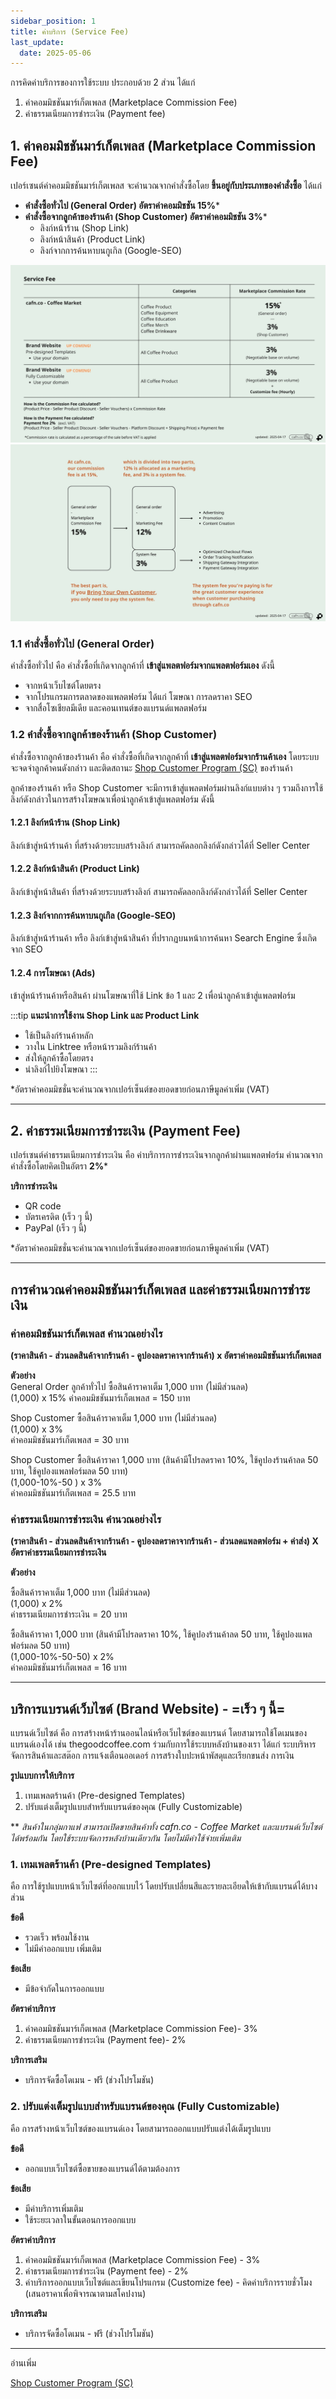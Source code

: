 ```yaml
---
sidebar_position: 1
title: ค่าบริการ (Service Fee)
last_update:
  date: 2025-05-06
---
```



การคิดค่าบริการของการใช้ระบบ ประกอบด้วย 2 ส่วน ได้แก่
1. ค่าคอมมิชชันมาร์เก็ตเพลส (Marketplace Commission Fee)
2. ค่าธรรมเนียมการชำระเงิน (Payment fee)




## 1. ค่าคอมมิชชันมาร์เก็ตเพลส (Marketplace Commission Fee)
เปอร์เซนต์ค่าคอมมิชชันมาร์เก็ตเพลส จะคำนวณจากคำสั่งซื้อโดย **ขึ้นอยู่กับประเภทของคำสั่งซื้อ** ได้แก่
- **คำสั่งซื้อทั่วไป (General Order) อัตราค่าคอมมิชชัน 15%***
- **คำสั่งซื้อจากลูกค้าของร้านค้า (Shop Customer) อัตราค่าคอมมิชชัน 3%***
	- ลิงก์หน้าร้าน (Shop Link)
	- ลิงก์หน้าสินค้า (Product Link)
	- ลิงก์จากการค้นหาบนกูเกิล (Google-SEO)


![service fee](./img/service-fee-2025-04-17-3.jpg)
![service fee structure](./img/service-fee-structure-1.jpg)



### 1.1 คำสั่งซื้อทั่วไป (General Order)  
คำสั่งซื้อทั่วไป คือ คำสั่งซื้อที่เกิดจากลูกค้าที่ **เข้าสู่แพลตฟอร์มจากแพลตฟอร์มเอง** ดังนี้ 
- จากหน้าเว็บไซต์โดยตรง
- จากโปรแกรมการตลาดของแพลตฟอร์ม ได้แก่ โฆษณา การลดราคา SEO
- จากสื่อโซเชียลมีเดีย และคอนเทนต์ของแบรนด์แพลตฟอร์ม 

### 1.2 คำสั่งซื้อจากลูกค้าของร้านค้า (Shop Customer)
คำสั่งซื้อจากลูกค้าของร้านค้า คือ คำสั่งซื้อที่เกิดจากลูกค้าที่ **เข้าสู่แพลตฟอร์มจากร้านค้าเอง** โดยระบบจะจดจำลูกค้าคนดังกล่าว และติดสถานะ [Shop Customer Program (SC)](docs/marketing/sc-shop-customer-program/index.md) ของร้านค้า

ลูกค้าของร้านค้า หรือ Shop Customer จะมีการเข้าสู่แพลตฟอร์มผ่านลิงก์แบบต่าง ๆ รวมถึงการใช้ลิงก์ดังกล่าวในการสร้างโฆษณาเพื่อนำลูกค้าเข้าสู่แพลตฟอร์ม ดังนี้ 

#### 1.2.1 ลิงก์หน้าร้าน (Shop Link)
ลิงก์เข้าสู่หน้าร้านค้า ที่สร้างด้วยระบบสร้างลิงก์ สามารถคัดลอกลิงก์ดังกล่าวได้ที่ Seller Center

#### 1.2.2 ลิงก์หน้าสินค้า (Product Link)
ลิงก์เข้าสู่หน้าสินค้า ที่สร้างด้วยระบบสร้างลิงก์ สามารถคัดลอกลิงก์ดังกล่าวได้ที่ Seller Center

#### 1.2.3 ลิงก์จากการค้นหาบนกูเกิล (Google-SEO) 
ลิงก์เข้าสู่หน้าร้านค้า หรือ ลิงก์เข้าสู่หน้าสินค้า ที่ปรากฏบนหน้าการค้นหา Search Engine ซึ่งเกิดจาก SEO

#### 1.2.4 การโฆษณา (Ads)
เข้าสู่หน้าร้านค้าหรือสินค้า ผ่านโฆษณาที่ใช้ Link ข้อ 1 และ 2 เพื่อนำลูกค้าเข้าสู่แพลตฟอร์ม 

:::tip
**แนะนำการใช้งาน Shop Link และ Product Link**
- ใช้เป็นลิงก์ร้านค้าหลัก 
- วางใน Linktree หรือหน้ารวมลิงก์ร้านค้า
- ส่งให้ลูกค้าซื้อโดยตรง
- นำลิงก์ไปยิงโฆษณา
:::

 *อัตราค่าคอมมิชชั่นจะคำนวณจากเปอร์เซ็นต์ของยอดขายก่อนภาษีมูลค่าเพิ่ม (VAT)

---

## 2. ค่าธรรมเนียมการชำระเงิน (Payment Fee)
เปอร์เซนต์ค่าธรรมเนียมการชำระเงิน คือ ค่าบริการการชำระเงินจากลูกค้าผ่านแพลตฟอร์ม คำนวณจากคำสั่งซื้อโดยคิดเป็นอัตรา **2%*** 

**บริการชำระเงิน**
- QR code
- บัตรเครดิต (เร็ว ๆ นี้)
- PayPal (เร็ว ๆ นี้)

*อัตราค่าคอมมิชชั่นจะคำนวณจากเปอร์เซ็นต์ของยอดขายก่อนภาษีมูลค่าเพิ่ม (VAT)

---

## การคำนวณค่าคอมมิชชันมาร์เก็ตเพลส และค่าธรรมเนียมการชำระเงิน

### ค่าคอมมิชชันมาร์เก็ตเพลส คำนวณอย่างไร
**(ราคาสินค้า - ส่วนลดสินค้าจากร้านค้า - คูปองลดราคาจากร้านค้า) x อัตราค่าคอมมิชชันมาร์เก็ตเพลส**

**ตัวอย่าง**<br />
General Order ลูกค้าทั่วไป ซื้อสินค้าราคาเต็ม 1,000 บาท (ไม่มีส่วนลด)<br />
(1,000) x 15%
ค่าคอมมิชชันมาร์เก็ตเพลส = 150 บาท

Shop Customer ซื้อสินค้าราคาเต็ม 1,000 บาท (ไม่มีส่วนลด)<br />
(1,000) x 3%<br />
ค่าคอมมิชชันมาร์เก็ตเพลส = 30 บาท

Shop Customer ซื้อสินค้าราคา 1,000 บาท (สินค้ามีโปรลดราคา 10%, ใช้คูปองร้านค้าลด 50 บาท, ใช้คูปองแพลฟอร์มลด 50 บาท)<br />
(1,000-10%-50 ) x 3%<br />
ค่าคอมมิชชันมาร์เก็ตเพลส = 25.5 บาท

### ค่าธรรมเนียมการชำระเงิน คำนวณอย่างไร
**(ราคาสินค้า - ส่วนลดสินค้าจากร้านค้า - คูปองลดราคาจากร้านค้า - ส่วนลดแพลตฟอร์ม + ค่าส่ง) X อัตราค่าธรรมเนียมการชำระเงิน**

**ตัวอย่าง**

ซื้อสินค้าราคาเต็ม 1,000 บาท (ไม่มีส่วนลด)<br />
(1,000) x 2%<br />
ค่าธรรมเนียมการชำระเงิน = 20 บาท<br />

ซื้อสินค้าราคา 1,000 บาท (สินค้ามีโปรลดราคา 10%, ใช้คูปองร้านค้าลด 50 บาท, ใช้คูปองแพลฟอร์มลด 50 บาท)<br />
(1,000-10%-50-50) x 2%<br />
ค่าคอมมิชชันมาร์เก็ตเพลส = 16 บาท<br />

----

## บริการแบรนด์เว็บไซต์ (Brand Website) - =เร็ว ๆ นี้=
แบรนด์เว็บไซต์ คือ การสร้างหน้าร้านออนไลน์หรือเว็บไซต์ของแบรนด์ โดยสามารถใช้โดเมนของแบรนด์เองได้ เช่น thegoodcoffee.com ร่วมกับการใช้ระบบหลังบ้านของเรา ได้แก่ ระบบริหารจัดการสินค้าและสต๊อก การแจ้งเตือนออเดอร์ การสร้างใบปะหน้าพัสดุและเรียกขนส่ง การเงิน   

**รูปแบบการให้บริการ**
1. เทมเพลตร้านค้า (Pre-designed Templates)
2. ปรับแต่งเต็มรูปแบบสำหรับแบรนด์ของคุณ (Fully Customizable)

** *สินค้าในกลุ่มกาแฟ สามารถเปิดขายสินค้าทั้ง cafn.co - Coffee Market และแบรนด์เว็บไซต์ ได้พร้อมกัน โดยใช้ระบบจัดการหลังบ้านเดียวกัน โดยไม่มีค่าใช้จ่ายเพิ่มเติม* 

### 1. เทมเพลตร้านค้า (Pre-designed Templates)
คือ การใช้รูปแบบหน้าเว็บไซต์ที่ออกแบบไว้ โดยปรับเปลี่ยนสีและรายละเอียดให้เข้ากับแบรนด์ได้บางส่วน

**ข้อดี**
- รวดเร็ว พร้อมใช้งาน
- ไม่มีค่าออกแบบ เพิ่มเติม

**ข้อเสีย**
- มีข้อจำกัดในการออกแบบ 

**อัตราค่าบริการ**
1. ค่าคอมมิชชันมาร์เก็ตเพลส (Marketplace Commission Fee)- 3%
2. ค่าธรรมเนียมการชำระเงิน (Payment fee)- 2%

**บริการเสริม** 
- บริการจัดซื้อโดเมน - ฟรี (ช่วงโปรโมชัน)

### 2. ปรับแต่งเต็มรูปแบบสำหรับแบรนด์ของคุณ (Fully Customizable)
คือ การสร้างหน้าเว็บไซต์ของแบรนด์เอง โดยสามารถออกแบบปรับแต่งได้เต็มรูปแบบ 

**ข้อดี**
- ออกแบบเว็บไซต์ซื้อขายของแบรนด์ได้ตามต้องการ

**ข้อเสีย**
- มีค่าบริการเพิ่มเติม
- ใช้ระยะเวลาในขั้นตอนการออกแบบ

**อัตราค่าบริการ**
1. ค่าคอมมิชชันมาร์เก็ตเพลส (Marketplace Commission Fee) - 3%
2. ค่าธรรมเนียมการชำระเงิน (Payment fee) - 2%
3. ค่าบริการออกแบบเว็บไซต์และเขียนโปรแกรม (Customize fee) - คิดค่าบริการรายชั่วโมง (เสนอราคาเพื่อพิจารณาตามสโคปงาน)

**บริการเสริม** 
- บริการจัดซื้อโดเมน - ฟรี (ช่วงโปรโมชัน)

---
อ่านเพิ่ม

[Shop Customer Program (SC)](docs/marketing/sc-shop-customer-program/index.md) 